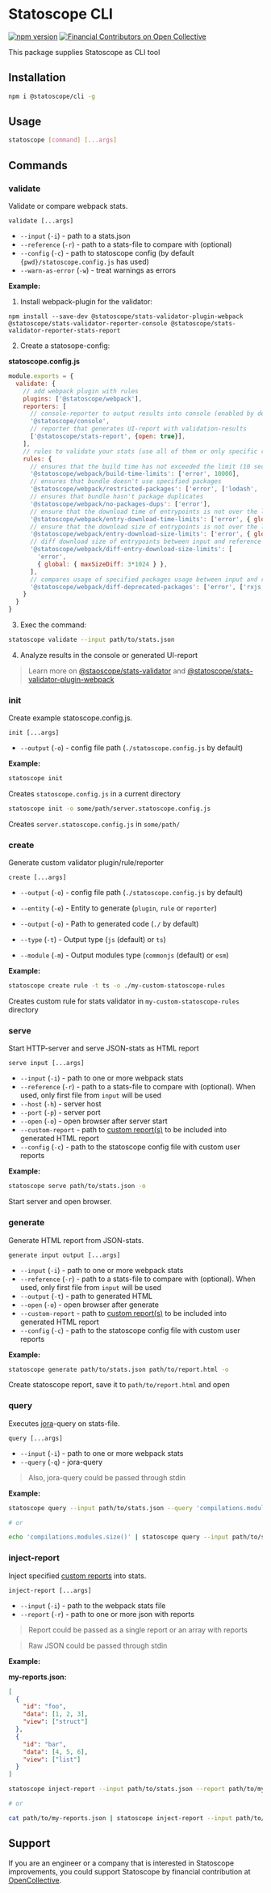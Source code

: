 # Statoscope CLI

[![npm version](https://badge.fury.io/js/%40statoscope%2Fcli.svg)](https://badge.fury.io/js/%40statoscope%2Fcli)
[![Financial Contributors on Open Collective](https://opencollective.com/statoscope/all/badge.svg?label=financial+contributors)](https://opencollective.com/statoscope)

This package supplies Statoscope as CLI tool

## Installation

```sh
npm i @statoscope/cli -g
```

## Usage

```sh
statoscope [command] [...args]
```

## Commands

### validate

Validate or compare webpack stats.

`validate [...args]`

- `--input` (`-i`) - path to a stats.json
- `--reference` (`-r`) - path to a stats-file to compare with (optional)
- `--config` (`-c`) - path to statoscope config (by default `{pwd}/statoscope.config.js` has used)
- `--warn-as-error` (`-w`) - treat warnings as errors

**Example:**

1. Install webpack-plugin for the validator:

`npm install --save-dev @statoscope/stats-validator-plugin-webpack @statoscope/stats-validator-reporter-console @statoscope/stats-validator-reporter-stats-report`


2. Create a statosope-config:

**statoscope.config.js**
```js
module.exports = {
  validate: {
    // add webpack plugin with rules
    plugins: ['@statoscope/webpack'],
    reporters: [
      // console-reporter to output results into console (enabled by default)
      '@statoscope/console',
      // reporter that generates UI-report with validation-results
      ['@statoscope/stats-report', {open: true}],
    ],
    // rules to validate your stats (use all of them or only specific rules)
    rules: {      
      // ensures that the build time has not exceeded the limit (10 sec)
      '@statoscope/webpack/build-time-limits': ['error', 10000],
      // ensures that bundle doesn't use specified packages
      '@statoscope/webpack/restricted-packages': ['error', ['lodash', 'browserify-crypto']],
      // ensures that bundle hasn't package duplicates
      '@statoscope/webpack/no-packages-dups': ['error'],
      // ensure that the download time of entrypoints is not over the limit (3 sec)
      '@statoscope/webpack/entry-download-time-limits': ['error', { global: { maxDownloadTime: 3000 } }],
      // ensure that the download size of entrypoints is not over the limit (3 mb)
      '@statoscope/webpack/entry-download-size-limits': ['error', { global: { maxSize: 3 * 1024 * 1024 } }],
      // diff download size of entrypoints between input and reference stats. Fails if size diff is over the limit (3 kb)
      '@statoscope/webpack/diff-entry-download-size-limits': [
        'error',
        { global: { maxSizeDiff: 3*1024 } },
      ],
      // compares usage of specified packages usage between input and reference stats. Fails if rxjs usage has increased
      '@statoscope/webpack/diff-deprecated-packages': ['error', ['rxjs']],
    }
  }
}
```

3. Exec the command:

```sh
statoscope validate --input path/to/stats.json
```

4. Analyze results in the console or generated UI-report

> Learn more on [@staoscope/stats-validator](/packages/stats-validator) and [@statoscope/stats-validator-plugin-webpack](/packages/stats-validator-plugin-webpack)

### init

Create example statoscope.config.js.

`init [...args]`

- `--output` (`-o`) - config file path (`./statoscope.config.js` by default)

**Example:**

```sh
statoscope init
```

Creates `statoscope.config.js` in a current directory

```sh
statoscope init -o some/path/server.statoscope.config.js
```

Creates `server.statoscope.config.js` in `some/path/`

### create

Generate custom validator plugin/rule/reporter

`create [...args]`

- `--output` (`-o`) - config file path (`./statoscope.config.js` by default)

- `--entity` (`-e`) - Entity to generate (`plugin`, `rule` or `reporter`)

- `--output` (`-o`) - Path to generated code (`./` by default)

- `--type` (`-t`) - Output type (`js` (default) or `ts`)

- `--module` (`-m`) - Output modules type (`commonjs` (default) or `esm`)

**Example:**

```sh
statoscope create rule -t ts -o ./my-custom-statoscope-rules
```

Creates custom rule for stats validator in `my-custom-statoscope-rules` directory

### serve

Start HTTP-server and serve JSON-stats as HTML report

`serve input [...args]`

- `--input` (`-i`) - path to one or more webpack stats
- `--reference` (`-r`) - path to a stats-file to compare with (optional).
  When used, only first file from `input` will be used
- `--host` (`-h`) - server host
- `--port` (`-p`) - server port
- `--open` (`-o`) - open browser after server start
- `--custom-report` - path to [custom report(s)](/packages/stats-extension-custom-reports/README.md)
  to be included into generated HTML report
- `--config` (`-c`) - path to the statoscope config file with custom user reports

**Example:**

```sh
statoscope serve path/to/stats.json -o
```

Start server and open browser.

### generate

Generate HTML report from JSON-stats.

`generate input output [...args]`

- `--input` (`-i`) - path to one or more webpack stats
- `--reference` (`-r`) - path to a stats-file to compare with (optional). When used, only first file from `input` will be used
- `--output` (`-t`) - path to generated HTML
- `--open` (`-o`) - open browser after generate
- `--custom-report` - path to [custom report(s)](/packages/stats-extension-custom-reports/README.md)
  to be included into generated HTML report
- `--config` (`-c`) - path to the statoscope config file with custom user reports

**Example:**

```sh
statoscope generate path/to/stats.json path/to/report.html -o
```

Create statoscope report, save it to `path/to/report.html` and open

### query

Executes [jora](https://github.com/discoveryjs/jora)-query on stats-file.

`query [...args]`

- `--input` (`-i`) - path to one or more webpack stats
- `--query` (`-q`) - jora-query

> Also, jora-query could be passed through stdin

**Example:**

```sh
statoscope query --input path/to/stats.json --query 'compilations.modules.size()' > output.txt

# or

echo 'compilations.modules.size()' | statoscope query --input path/to/stats.json > output.txt
```

### inject-report

Inject specified [custom reports]((/packages/stats-extension-custom-reports/README.md)) into stats.

`inject-report [...args]`

- `--input` (`-i`) - path to the webpack stats file
- `--report` (`-r`) - path to one or more json with reports

> Report could be passed as a single report or an array with reports

> Raw JSON could be passed through stdin

**Example:**

**my-reports.json:**

```json
[
  {
    "id": "foo",
    "data": [1, 2, 3],
    "view": ["struct"]
  },
  {
    "id": "bar",
    "data": [4, 5, 6],
    "view": ["list"]
  }
]
```

```sh
statoscope inject-report --input path/to/stats.json --report path/to/my-reports.json > output.json

# or

cat path/to/my-reports.json | statoscope inject-report --input path/to/stats.json > output.json
```

## Support

If you are an engineer or a company that is interested in Statoscope improvements, you could support Statoscope by
financial contribution at [OpenCollective](https://opencollective.com/statoscope).
